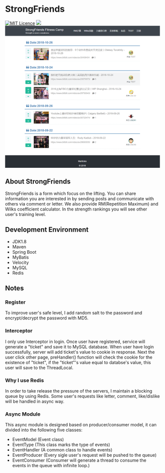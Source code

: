 # StrongFriends
[![MIT Licence](https://badges.frapsoft.com/os/mit/mit.svg?v=103)](https://opensource.org/licenses/mit-license.php)
![](https://img.shields.io/badge/language-Java-orange.svg)
![](img/index.png)
## About StrongFriends
StrongFriends is a form which focus on the lifting. You can share information you are interested in by sending posts and communicate with others via comment or letter. We also provide RM(Repetition Maximum) and Wilks coefficient calculator. In the strength rankings you will see other user's training level.
## Development Environment
- JDK1.8
- Maven
- Spring Boot
- MyBatis
- Velocity
- MySQL
- Redis

## Notes
### Register
To improve user's safe level, I add random salt to the password and encrypt/decrypt the password with MD5.

### Interceptor
I only use Interceptor in login. Once user have registered, service will generate a "ticket" and save it to MySQL database. When user have login successfully, server will add ticket's value to cookie in response. Next the user click other page, preHandler() function will check the cookie for the existence of "ticket", if the "ticket"'s value equal to databse's value, this user will save to the ThreadLocal.

### Why I use Redis
In order to take release the pressure of the servers, I maintain a blocking queue by using Redis. Some user's requests like letter, comment, like/dislike will be handled in async way.

### Async Module
This async module is designed based on producer/consumer model, it can divided into the following five classes:
- EventModel (Event class)
- EventType (This class marks the type of events)
- EventHandler (A common class to handle events)
- EventProducer (Every sigle user's request will be pushed to the queue)
- EventConsumer (Consumer will generate a thread to consume the events in the queue with infinite loop.)